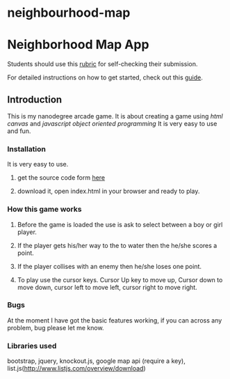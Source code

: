 # neighbourhood-map

 Neighborhood Map App
===============================

Students should use this [rubric](https://www.udacity.com/course/viewer/#!/c-nd001/l-2696458597/m-2687128535) for self-checking their submission.

For detailed instructions on how to get started, check out this [guide](https://docs.google.com/document/d/1v01aScPjSWCCWQLIpFqvg3-vXLH2e8_SZQKC8jNO0Dc/pub?embedded=true).

## Introduction

This is my nanodegree arcade game. It is about creating a game using _html canvas_ and _javascript object oriented programming_ 
It is very easy to use and fun.

### Installation

 It is very easy to use.
 
1. get the source code form [here](https://github.com/pettibetty/frontend-nanodegree-arcade-game)

2. download it, open index.html in your browser and ready to play.

### How this game works

1. Before the game is loaded the use is ask to select between a boy or girl player.

2. If the player gets his/her way to the to water then the he/she scores a point.
3. If the player collises with an enemy then he/she loses one point. 
4. To play use the cursor keys. Cursor Up key to move up, Cursor down to move down, cursor left to move left, cursor right to move right. 

### Bugs
 At the moment I have got the basic features working, if you can across any problem, bug please let me know.


 ### Libraries used

 bootstrap, jquery, knockout.js, google map api (require a key), list.js(http://www.listjs.com/overview/download)

